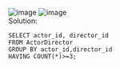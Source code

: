 ![image](https://github.com/user-attachments/assets/9bb617e5-d3bd-4a64-8a83-d21fb5a870c2)
![image](https://github.com/user-attachments/assets/d2f3bee2-7ab5-4116-9ba8-57863295ccb3)
<br>
Solution:
```
SELECT actor_id, director_id
FROM ActorDirector
GROUP BY actor_id,director_id
HAVING COUNT(*)>=3;
```
